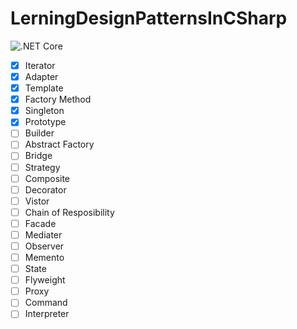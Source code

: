 # LerningDesignPatternsInCSharp

![.NET Core](https://github.com/ikemonkey/LerningDesignPatternsInCSharp/workflows/.NET%20Core/badge.svg)

- [x] Iterator
- [x] Adapter
- [x] Template
- [x] Factory Method
- [x] Singleton
- [x] Prototype
- [ ] Builder
- [ ] Abstract Factory
- [ ] Bridge
- [ ] Strategy
- [ ] Composite
- [ ] Decorator
- [ ] Vistor
- [ ] Chain of Resposibility
- [ ] Facade
- [ ] Mediater
- [ ] Observer
- [ ] Memento
- [ ] State
- [ ] Flyweight
- [ ] Proxy
- [ ] Command
- [ ] Interpreter
